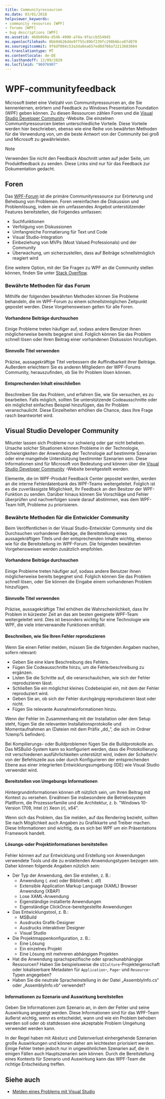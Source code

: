 ```yaml
---
title: Communityressourcen
ms.date: 03/01/2018
helpviewer_keywords:
- community resources [WPF]
- forums [WPF]
- bug descriptions [WPF]
ms.assetid: 468b060a-d54b-4900-a74a-9faccb554045
ms.openlocfilehash: 0bb94626d4e97f55c89bf239fc298b6bce8fd870
ms.sourcegitcommit: 9f6df084c53a3da0ea657ed0d708a72213683084
ms.translationtype: MT
ms.contentlocale: de-DE
ms.lasthandoff: 12/09/2020
ms.locfileid: "96976907"
---
```

# <a name="wpf-community-feedback"></a>WPF-communityfeedback

Microsoft bietet eine Vielzahl von Communityressourcen an, die Sie kennenlernen, erörtern und Feedback zu Windows Presentation Foundation (WPF) geben können. Zu diesen Ressourcen zählen Foren und die [Visual Studio Developer Community](https://developercommunity.visualstudio.com/) -Website. Die einzelnen Communityressourcen bieten unterschiedliche Vorteile. Diese Vorteile werden hier beschrieben, ebenso wie eine Reihe von bewährten Methoden für die Verwendung von, um die beste Antwort von der Community bei groß und Microsoft zu gewährleisten.

> [!NOTE]
> Verwenden Sie nicht den Feedback Abschnitt unten auf jeder Seite, um Produktfeedback zu senden. Diese Links sind nur für das Feedback zur Dokumentation gedacht.

## <a name="forums"></a>Foren

Das [WPF-Forum](https://social.msdn.microsoft.com/Forums/vstudio/home?forum=wpf) ist die primäre Communityressource zur Erörterung und Behebung von Problemen. Foren vereinfachen die Diskussion und Problemlösung, indem sie ein umfassendes Angebot unterstützender Features bereitstellen, die Folgendes umfassen:

- Suchfunktionen
- Verfolgung von Diskussionen
- Umfangreiche Formatierung für Text und Code
- Visual Studio-Integration
- Einbeziehung von MVPs (Most Valued Professionals) und der Community
- Überwachung, um sicherzustellen, dass auf Beiträge schnellstmöglich reagiert wird

Eine weitere Option, mit der Sie Fragen zu WPF an die Community stellen können, finden Sie unter [Stack Overflow](https://stackoverflow.com/questions/tagged/wpf).

### <a name="forum-best-practices"></a>Bewährte Methoden für das Forum

Mithilfe der folgenden bewährten Methoden können Sie Probleme behandeln, die im WPF-Forum zu einem schnellstmöglichen Zeitpunkt gepostet werden. Diese Vorgehensweisen gelten für alle Foren.

#### <a name="search-existing-posts"></a>Vorhandene Beiträge durchsuchen

Einige Probleme treten häufiger auf, sodass andere Benutzer ihnen möglicherweise bereits begegnet sind. Folglich können Sie das Problem schnell lösen oder Ihren Beitrag einer vorhandenen Diskussion hinzufügen.

#### <a name="use-meaningful-titles"></a>Sinnvolle Titel verwenden

Präzise, aussagekräftige Titel verbessern die Auffindbarkeit ihrer Beiträge. Außerdem erleichtern Sie es anderen Mitgliedern der WPF-Forums Community, herauszufinden, ob Sie Ihr Problem lösen können.

#### <a name="include-appropriate-content"></a>Entsprechenden Inhalt einschließen

Beschreiben Sie das Problem, und erfahren Sie, wie Sie versuchen, es zu bearbeiten. Falls möglich, sollten Sie unterstützende Codeausschnitte oder ein möglichst einfaches Beispiel hinzufügen, das Ihr Problem veranschaulicht. Diese Einzelheiten erhöhen die Chance, dass Ihre Frage rasch beantwortet wird.

## <a name="visual-studio-developer-community"></a>Visual Studio Developer Community

Mitunter lassen sich Probleme nur schwierig oder gar nicht beheben. Ursache solcher Situationen können Probleme in der Technologie, Schwierigkeiten der Anwendung der Technologie auf bestimmte Szenarien oder eine mangelnde Unterstützung bestimmter Szenarien sein. Diese Informationen sind für Microsoft von Bedeutung und können über die [Visual Studio Developer Community](https://developercommunity.visualstudio.com/) -Website bereitgestellt werden.

Elemente, die im WPF-Produkt Feedback Center gepostet werden, werden an die interne Fehlerdatenbank des WPF-Teams weitergeleitet. Folglich ist es die zuverlässigste Möglichkeit, Ihr Feedback an den Besitzer der WPF-Funktion zu senden. Darüber hinaus können Sie Vorschläge und Fehler überprüfen und nachverfolgen sowie darauf abstimmen, was dem WPF-Team hilft, Probleme zu priorisieren.

### <a name="developer-community-best-practices"></a>Bewährte Methoden für die Entwickler Community

Beim Veröffentlichen in der Visual Studio-Entwickler Community sind die Durchsuchen vorhandener Beiträge, die Bereitstellung eines aussagekräftigen Titels und der entsprechenden Inhalte wichtig, ebenso wie für die Bereitstellung im WPF-Forum. Die folgenden bewährten Vorgehensweisen werden zusätzlich empfohlen.

#### <a name="search-existing-posts"></a>Vorhandene Beiträge durchsuchen

Einige Probleme treten häufiger auf, sodass andere Benutzer ihnen möglicherweise bereits begegnet sind. Folglich können Sie das Problem schnell lösen, oder Sie können die Eingabe einem vorhandenen Problem hinzufügen.

#### <a name="use-meaningful-titles"></a>Sinnvolle Titel verwenden

Präzise, aussagekräftige Titel erhöhen die Wahrscheinlichkeit, dass Ihr Problem in kürzester Zeit an das am besten geeignete WPF-Team weitergeleitet wird. Dies ist besonders wichtig für eine Technologie wie WPF, die viele interverwandte Funktionen enthält.

#### <a name="describe-how-to-reproduce-your-bug"></a>Beschreiben, wie Sie Ihren Fehler reproduzieren

Wenn Sie einen Fehler melden, müssen Sie die folgenden Angaben machen, sofern relevant:

- Geben Sie eine klare Beschreibung des Fehlers.
- Fügen Sie Codeausschnitte hinzu, um die Fehlerbeschreibung zu ergänzen.
- Listen Sie die Schritte auf, die veranschaulichen, wie sich der Fehler reproduzieren lässt.
- Schließen Sie ein möglichst kleines Codebeispiel ein, mit dem der Fehler reproduziert wird.
- Geben Sie an, ob sich der Fehler durchgängig reproduzieren lässt oder nicht.
- Fügen Sie relevante Ausnahmeinformationen hinzu.

 Wenn der Fehler im Zusammenhang mit der Installation oder dem Setup steht, fügen Sie die relevanten Installationsprotokolle und Momentaufnahmen an (Dateien mit dem Präfix „dd_“, die sich im Ordner %temp% befinden).

 Bei Kompilierungs- oder Buildproblemen fügen Sie die Buildprotokolle an. Das MSBuild-System kann so konfiguriert werden, dass die Protokollierung mit verschiedenen ausführlichkeiten unterstützt wird, indem der Schalter/v: von der Befehlszeile aus oder durch Konfigurieren der entsprechenden Ebene aus einer integrierten Entwicklungsumgebung (IDE) wie Visual Studio verwendet wird.

#### <a name="provide-environment-information"></a>Bereitstellen von Umgebungs Informationen

Hintergrundinformationen können oft nützlich sein, um Ihren Beitrag mit Kontext zu versehen. Erwähnen Sie insbesondere die Betriebssystem Plattform, die Prozessorfamilie und die Architektur, z. b. "Windows 10-Version 1709, Intel (r) Xeon (r), x64".

Wenn sich das Problem, das Sie melden, auf das Rendering bezieht, sollten Sie nach Möglichkeit auch Angaben zu Grafikkarte und Treiber machen. Diese Informationen sind wichtig, da es sich bei WPF um ein Präsentations Framework handelt.

#### <a name="provide-solution-or-project-information"></a>Lösungs-oder Projektinformationen bereitstellen

Fehler können auf zur Entwicklung und Erstellung von Anwendungen verwendete Tools und die zu erstellenden Anwendungstypen bezogen sein. Daher können folgende Angaben nützlich sein:

- Der Typ der Anwendung, den Sie erstellen, z. B.:
  - Anwendung (*. exe*) oder Bibliothek (*. dll*)
  - Extensible Application Markup Language (XAML) Browser Anwendung (XBAP)
  - Lose XAML-Anwendung
  - Eigenständige installierte Anwendungen
  - Eigenständige ClickOnce-bereitgestellte Anwendungen
- Das Entwicklungstool, z. B.:
  - MSBuild
  - Ausdrucks Grafik-Designer
  - Ausdrucks interaktiver Designer
  - Visual Studio
- Die Projektmappenkonfiguration, z. B.:
  - Eine Lösung
  - Ein einzelnes Projekt
  - Eine Lösung mit mehreren abhängigen Projekten
- Hat die Anwendung sprachspezifische oder sprachunabhängige Ressourcen? Haben Sie beispielsweise die `UICulture`-Projekteigenschaft oder lokalisierbare Metadaten für `Application`-, `Page`- und `Resource`-Typen angegeben?
- Haben Sie die neutrale Spracheinstellung in der Datei „AssemblyInfo.cs“ oder „AssemblyInfo.vb“ verwendet?

#### <a name="provide-scenario-and-impact-information"></a>Informationen zu Szenario und Auswirkung bereitstellen

Geben Sie Informationen zum Szenario an, in dem der Fehler und seine Auswirkung angezeigt werden. Diese Informationen sind für das WPF-Team äußerst wichtig, wenn es entscheidet, wann und wie ein Problem behoben werden soll oder ob stattdessen eine akzeptable Problem Umgehung verwendet werden kann.

In der Regel haben mit Absturz und Datenverlust einhergehende Szenarien große Auswirkungen und können daher am leichtesten priorisiert werden. Einige Fehler treten jedoch nur in ungewöhnlichen Szenarien auf, die in einigen Fällen auch Hauptszenarien sein können. Durch die Bereitstellung eines Kontexts für Szenario und Auswirkung kann das WPF-Team die richtige Entscheidung treffen.

## <a name="see-also"></a>Siehe auch

- [Melden eines Problems mit Visual Studio](/visualstudio/ide/how-to-report-a-problem-with-visual-studio)
